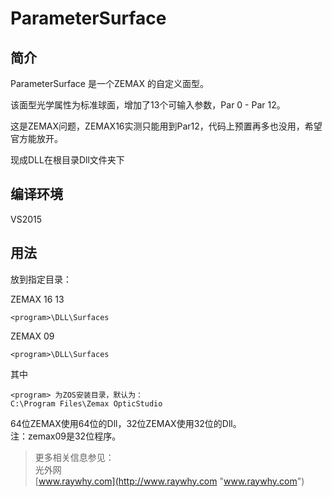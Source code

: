 # ParameterSurface

## 简介
ParameterSurface 是一个ZEMAX 的自定义面型。  

该面型光学属性为标准球面，增加了13个可输入参数，Par 0 - Par 12。

这是ZEMAX问题，ZEMAX16实测只能用到Par12，代码上预置再多也没用，希望官方能放开。

现成DLL在根目录Dll文件夹下

## 编译环境
VS2015


## 用法
放到指定目录：

ZEMAX 16 13  

	<program>\DLL\Surfaces
    
ZEMAX 09   

	<program>\DLL\Surfaces

其中  

    <program> 为ZOS安装目录，默认为： 
	C:\Program Files\Zemax OpticStudio  

64位ZEMAX使用64位的Dll，32位ZEMAX使用32位的Dll。  
注：zemax09是32位程序。


> 更多相关信息参见：  
> 光外网  
> [www.raywhy.com](http://www.raywhy.com "www.raywhy.com")

